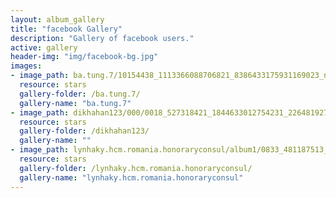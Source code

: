 ```yaml
---
layout: album_gallery
title: "facebook Gallery"
description: "Gallery of facebook users."
active: gallery
header-img: "img/facebook-bg.jpg"
images:
- image_path: ba.tung.7/10154438_1113366088706821_8386433175931169023_n.jpg
  resource: stars
  gallery-folder: /ba.tung.7/
  gallery-name: "ba.tung.7"
- image_path: dikhahan123/000/0018_527318421_1844633012754231_2264819276334582409_n.jpg
  resource: stars
  gallery-folder: /dikhahan123/
  gallery-name: ""
- image_path: lynhaky.hcm.romania.honoraryconsul/album1/0833_481187513_1170908331059792_6582456385598596445_n.jpg
  resource: stars
  gallery-folder: /lynhaky.hcm.romania.honoraryconsul/
  gallery-name: "lynhaky.hcm.romania.honoraryconsul"
---
```

